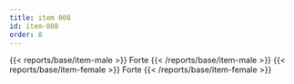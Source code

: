 ```yaml
---
title: item 008
id: item-008
order: 8
---
```

{{< reports/base/item-male >}}
  Forte
{{< /reports/base/item-male >}}
{{< reports/base/item-female >}}
  Forte
{{< /reports/base/item-female >}}